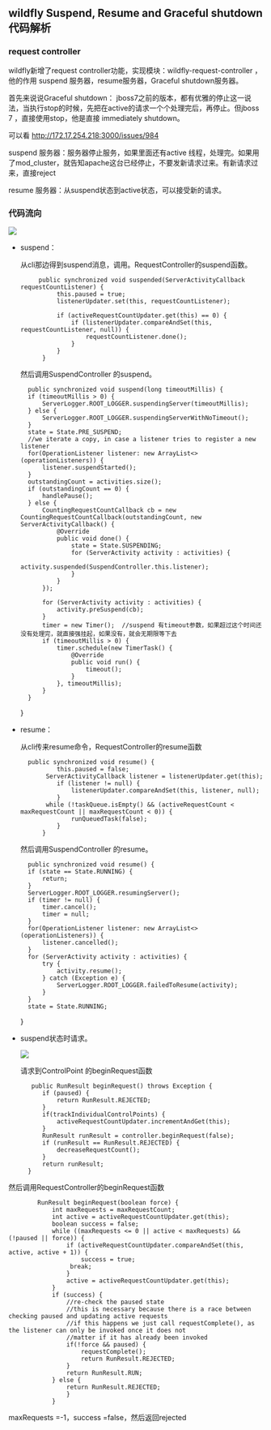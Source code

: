 ## wildfly Suspend, Resume and Graceful shutdown 代码解析 ##

### request controller ###

wildfly新增了request controller功能，实现模块：wildfly-request-controller ， 他的作用 suspend 服务器，resume服务器，Graceful shutdown服务器。

首先来说说Graceful shutdown： jboss7之前的版本，都有优雅的停止这一说法，当执行stop的时候，先把在active的请求一个个处理完后，再停止。但jboss 7 ，直接使用stop，他是直接 immediately shutdown。

可以看 http://172.17.254.218:3000/issues/984


suspend 服务器：服务器停止服务，如果里面还有active 线程，处理完。如果用了mod_cluster，就告知apache这台已经停止，不要发新请求过来。有新请求过来，直接reject

resume 服务器：从suspend状态到active状态，可以接受新的请求。


### 代码流向 ###

![](http://i.imgur.com/t8HlmXE.png)

* suspend：
	
	从cli那边得到suspend消息，调用。RequestController的suspend函数。

		   public synchronized void suspended(ServerActivityCallback requestCountListener) {
        		this.paused = true;
        		listenerUpdater.set(this, requestCountListener);

        		if (activeRequestCountUpdater.get(this) == 0) {
            		if (listenerUpdater.compareAndSet(this, requestCountListener, null)) {
                		requestCountListener.done();
            		}
        		}
    		}

	然后调用SuspendController 的suspend。

		public synchronized void suspend(long timeoutMillis) {
        if (timeoutMillis > 0) {
            ServerLogger.ROOT_LOGGER.suspendingServer(timeoutMillis);
        } else {
            ServerLogger.ROOT_LOGGER.suspendingServerWithNoTimeout();
        }
        state = State.PRE_SUSPEND;
        //we iterate a copy, in case a listener tries to register a new listener
        for(OperationListener listener: new ArrayList<>(operationListeners)) {
            listener.suspendStarted();
        }
        outstandingCount = activities.size();
        if (outstandingCount == 0) {
            handlePause();
        } else {
            CountingRequestCountCallback cb = new CountingRequestCountCallback(outstandingCount, new ServerActivityCallback() {
                @Override
                public void done() {
                    state = State.SUSPENDING;
                    for (ServerActivity activity : activities) {
                        activity.suspended(SuspendController.this.listener);
                    }
                }
            });

            for (ServerActivity activity : activities) {
                activity.preSuspend(cb);
            }
            timer = new Timer();  //suspend 有timeout参数，如果超过这个时间还没有处理完，就直接强挂起，如果没有，就会无期限等下去
            if (timeoutMillis > 0) {
                timer.schedule(new TimerTask() {
                    @Override
                    public void run() {
                        timeout();
                    }
                }, timeoutMillis);
            }
        }
    }


* resume：

	从cli传来resume命令，RequestController的resume函数

	   	public synchronized void resume() {
        		this.paused = false;
       		 ServerActivityCallback listener = listenerUpdater.get(this);
        		if (listener != null) {
            		listenerUpdater.compareAndSet(this, listener, null);
        		}
       		 while (!taskQueue.isEmpty() && (activeRequestCount < maxRequestCount || maxRequestCount < 0)) {
            		runQueuedTask(false);
        		}
    		}


	然后调用SuspendController 的resume。

		public synchronized void resume() {
        if (state == State.RUNNING) {
            return;
        }
        ServerLogger.ROOT_LOGGER.resumingServer();
        if (timer != null) {
            timer.cancel();
            timer = null;
        }
        for(OperationListener listener: new ArrayList<>(operationListeners)) {
            listener.cancelled();
        }
        for (ServerActivity activity : activities) {
            try {
                activity.resume();
            } catch (Exception e) {
                ServerLogger.ROOT_LOGGER.failedToResume(activity);
            }
        }
        state = State.RUNNING;
    }

* suspend状态时请求。

	![](http://i.imgur.com/O3lqOJH.png)
	
	请求到ControlPoint 的beginRequest函数
		
		 public RunResult beginRequest() throws Exception {
        	if (paused) {
           		return RunResult.REJECTED;
        	}
        	if(trackIndividualControlPoints) {
            	activeRequestCountUpdater.incrementAndGet(this);
        	}
        	RunResult runResult = controller.beginRequest(false);
        	if (runResult == RunResult.REJECTED) {
            	decreaseRequestCount();
        	}
        	return runResult;
   	 	}	

然后调用RequestController的beginRequest函数

		 	RunResult beginRequest(boolean force) {
        		int maxRequests = maxRequestCount;
        		int active = activeRequestCountUpdater.get(this);
        		boolean success = false;
        		while ((maxRequests <= 0 || active < maxRequests) && (!paused || force)) {
            		if (activeRequestCountUpdater.compareAndSet(this, active, active + 1)) {
                		success = true;
               		 break;
            		}
            		active = activeRequestCountUpdater.get(this);
        		}
        		if (success) {
            		//re-check the paused state
            		//this is necessary because there is a race between checking paused and updating active requests
            		//if this happens we just call requestComplete(), as the listener can only be invoked once it does not
            		//matter if it has already been invoked
            		if(!force && paused) {
                		requestComplete();
                		return RunResult.REJECTED;
            		}
            		return RunResult.RUN;
        		} else {
           		 	return RunResult.REJECTED;
        			}
    			}


maxRequests =-1，success =false，然后返回rejected











